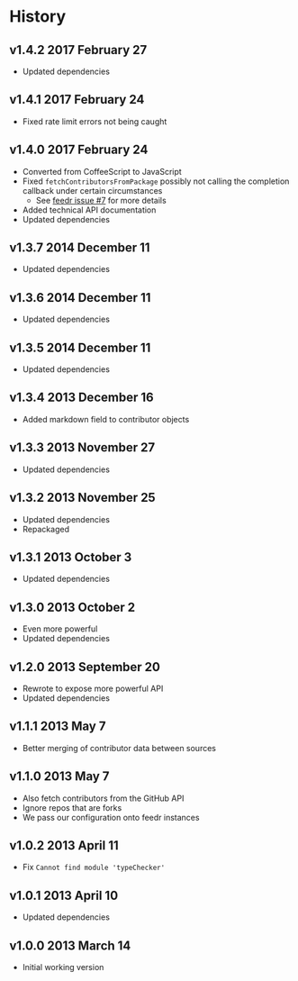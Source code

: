 # History

## v1.4.2 2017 February 27
- Updated dependencies

## v1.4.1 2017 February 24
- Fixed rate limit errors not being caught

## v1.4.0 2017 February 24
- Converted from CoffeeScript to JavaScript
- Fixed `fetchContributorsFromPackage` possibly not calling the completion callback under certain circumstances
  - See [feedr issue #7](https://github.com/bevry/feedr/issues/7) for more details
- Added technical API documentation
- Updated dependencies

## v1.3.7 2014 December 11
- Updated dependencies

## v1.3.6 2014 December 11
- Updated dependencies

## v1.3.5 2014 December 11
- Updated dependencies

## v1.3.4 2013 December 16
- Added markdown field to contributor objects

## v1.3.3 2013 November 27
- Updated dependencies

## v1.3.2 2013 November 25
- Updated dependencies
- Repackaged

## v1.3.1 2013 October 3
- Updated dependencies

## v1.3.0 2013 October 2
- Even more powerful
- Updated dependencies

## v1.2.0 2013 September 20
- Rewrote to expose more powerful API
- Updated dependencies

## v1.1.1 2013 May 7
- Better merging of contributor data between sources

## v1.1.0 2013 May 7
- Also fetch contributors from the GitHub API
- Ignore repos that are forks
- We pass our configuration onto feedr instances

## v1.0.2 2013 April 11
- Fix `Cannot find module 'typeChecker'`

## v1.0.1 2013 April 10
- Updated dependencies

## v1.0.0 2013 March 14
- Initial working version
